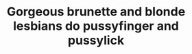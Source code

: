 ---
layout: post
title: Gorgeous brunette and blonde lesbians do pussyfinger and pussylick
duration: '09:54'
view: 251
rate: 2
video: 'http://fantasti.cc/embed/847845/'
category:
 - blonde
 - brunette
 - busty
 - cab
 - gorgeous
 - lesbian
tags: 
 - big-tits
priority: 0.9
changefreq: daily
---